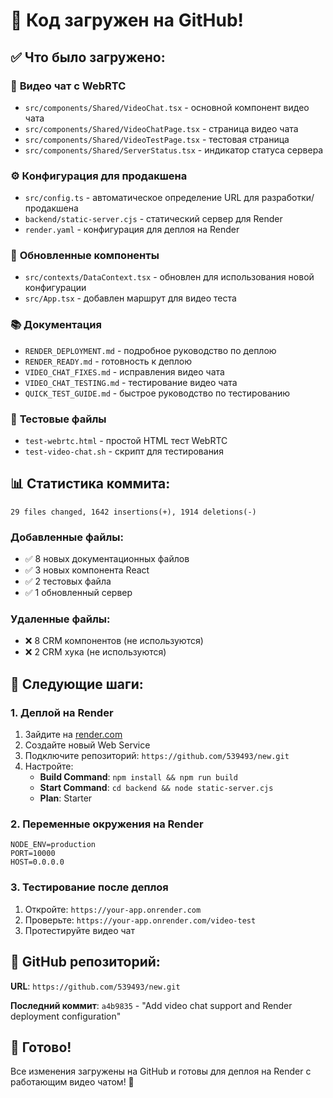 # 🚀 Код загружен на GitHub!

## ✅ Что было загружено:

### 🎥 **Видео чат с WebRTC**
- `src/components/Shared/VideoChat.tsx` - основной компонент видео чата
- `src/components/Shared/VideoChatPage.tsx` - страница видео чата
- `src/components/Shared/VideoTestPage.tsx` - тестовая страница
- `src/components/Shared/ServerStatus.tsx` - индикатор статуса сервера

### ⚙️ **Конфигурация для продакшена**
- `src/config.ts` - автоматическое определение URL для разработки/продакшена
- `backend/static-server.cjs` - статический сервер для Render
- `render.yaml` - конфигурация для деплоя на Render

### 🔧 **Обновленные компоненты**
- `src/contexts/DataContext.tsx` - обновлен для использования новой конфигурации
- `src/App.tsx` - добавлен маршрут для видео теста

### 📚 **Документация**
- `RENDER_DEPLOYMENT.md` - подробное руководство по деплою
- `RENDER_READY.md` - готовность к деплою
- `VIDEO_CHAT_FIXES.md` - исправления видео чата
- `VIDEO_CHAT_TESTING.md` - тестирование видео чата
- `QUICK_TEST_GUIDE.md` - быстрое руководство по тестированию

### 🧪 **Тестовые файлы**
- `test-webrtc.html` - простой HTML тест WebRTC
- `test-video-chat.sh` - скрипт для тестирования

## 📊 Статистика коммита:

```
29 files changed, 1642 insertions(+), 1914 deletions(-)
```

### Добавленные файлы:
- ✅ 8 новых документационных файлов
- ✅ 3 новых компонента React
- ✅ 2 тестовых файла
- ✅ 1 обновленный сервер

### Удаленные файлы:
- ❌ 8 CRM компонентов (не используются)
- ❌ 2 CRM хука (не используются)

## 🎯 Следующие шаги:

### 1. **Деплой на Render**
1. Зайдите на [render.com](https://render.com)
2. Создайте новый Web Service
3. Подключите репозиторий: `https://github.com/539493/new.git`
4. Настройте:
   - **Build Command**: `npm install && npm run build`
   - **Start Command**: `cd backend && node static-server.cjs`
   - **Plan**: Starter

### 2. **Переменные окружения на Render**
```
NODE_ENV=production
PORT=10000
HOST=0.0.0.0
```

### 3. **Тестирование после деплоя**
1. Откройте: `https://your-app.onrender.com`
2. Проверьте: `https://your-app.onrender.com/video-test`
3. Протестируйте видео чат

## 🔗 GitHub репозиторий:

**URL**: `https://github.com/539493/new.git`

**Последний коммит**: `a4b9835` - "Add video chat support and Render deployment configuration"

## 🎉 Готово!

Все изменения загружены на GitHub и готовы для деплоя на Render с работающим видео чатом! 🚀 